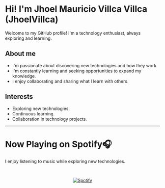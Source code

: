 # Hi! I'm Jhoel Mauricio Villca Villca (JhoelVillca)

Welcome to my GitHub profile! I'm a technology enthusiast, always exploring and learning.

## About me

* I'm passionate about discovering new technologies and how they work.
* I'm constantly learning and seeking opportunities to expand my knowledge.
* I enjoy collaborating and sharing what I learn with others.

## Interests

* Exploring new technologies.
* Continuous learning.
* Collaboration in technology projects.

---
  # Now Playing on Spotify🎧
  
  I enjoy listening to music while exploring new technologies.

&nbsp;<div align="center">
  [![Spotify](https://novatorem-spotify-git-main-jhoel-villcas-projects.vercel.app/api/spotify)]()
</div>
